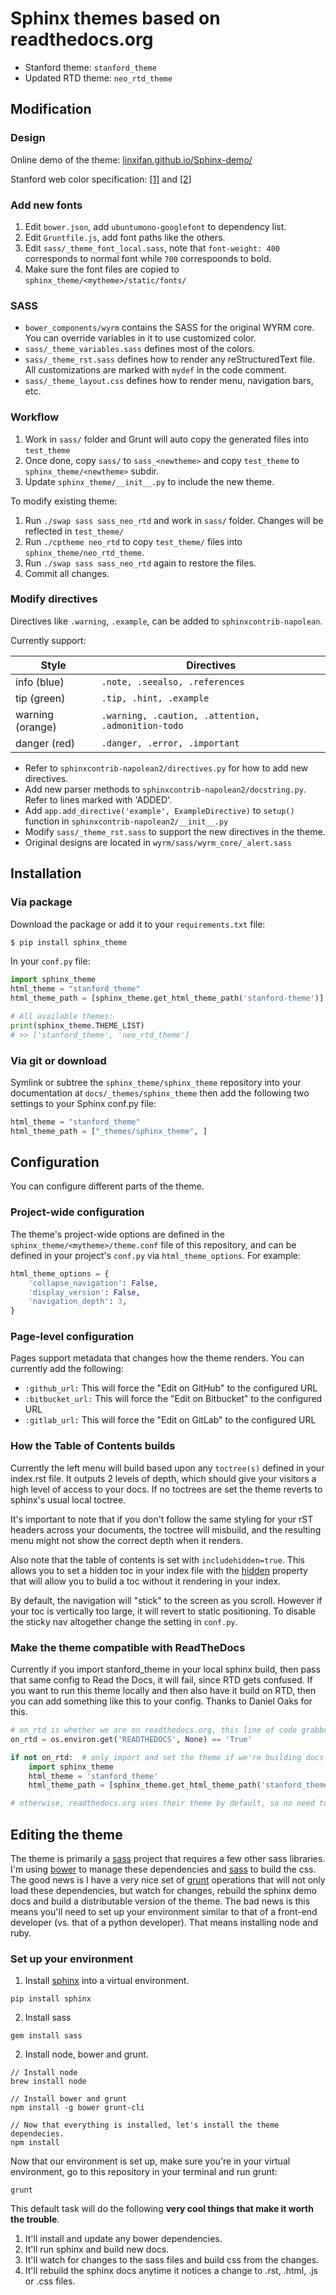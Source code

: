 Sphinx themes based on readthedocs.org
==========================

- Stanford theme: `stanford_theme`
- Updated RTD theme: `neo_rtd_theme`

## Modification

### Design

Online demo of the theme: [linxifan.github.io/Sphinx-demo/](https://linxifan.github.io/Sphinx-demo/)

Stanford web color specification: [[1]](https://identity.stanford.edu/overview/color.html) and [[2]](https://identity.stanford.edu/web-toolkit/color.html)

### Add new fonts

1. Edit `bower.json`, add `ubuntumono-googlefont` to dependency list. 
2. Edit `Gruntfile.js`, add font paths like the others. 
3. Edit `sass/_theme_font_local.sass`, note that `font-weight: 400` corresponds to normal font while `700` correspoonds to bold. 
4. Make sure the font files are copied to `sphinx_theme/<mytheme>/static/fonts/`

### SASS

- `bower_components/wyrm` contains the SASS for the original WYRM core. You can override variables in it to use customized color. 
- `sass/_theme_variables.sass` defines most of the colors.
- `sass/_theme_rst.sass` defines how to render any reStructuredText file. All customizations are marked with `mydef` in the code comment. 
- `sass/_theme_layout.css` defines how to render menu, navigation bars, etc.

### Workflow

1. Work in `sass/` folder and Grunt will auto copy the generated files into `test_theme`
2. Once done, copy `sass/` to `sass_<newtheme>` and copy `test_theme` to `sphinx_theme/<newtheme>` subdir. 
3. Update `sphinx_theme/__init__.py` to include the new theme. 

To modify existing theme:

1. Run `./swap sass sass_neo_rtd` and work in `sass/` folder. Changes will be reflected in `test_theme/`
2. Run `./cptheme neo_rtd` to copy `test_theme/` files into `sphinx_theme/neo_rtd_theme`.
3. Run `./swap sass sass_neo_rtd` again to restore the files.
4. Commit all changes.

### Modify directives

Directives like `.warning`, `.example`, can be added to `sphinxcontrib-napolean`. 

Currently support:

| Style                | Directives                                             |
|------------------    |----------------------------------------------------    |
| info (blue)          | `.note, .seealso, .references`                         |
| tip (green)          | `.tip, .hint, .example`                                |
| warning (orange)     | `.warning, .caution, .attention, .admonition-todo`     |
| danger (red)         | `.danger, .error, .important`                          |

- Refer to `sphinxcontrib-napolean2/directives.py` for how to add new directives. 
- Add new parser methods to `sphinxcontrib-napolean2/docstring.py`. Refer to lines marked with 'ADDED'. 
- Add `app.add_directive('example', ExampleDirective)` to `setup()` function in `sphinxcontrib-napolean2/__init__.py`
- Modify `sass/_theme_rst.sass` to support the new directives in the theme. 
- Original designs are located in `wyrm/sass/wyrm_core/_alert.sass`

## Installation

### Via package

Download the package or add it to your `requirements.txt` file:

```bash
$ pip install sphinx_theme
```

In your `conf.py` file:

```python
import sphinx_theme
html_theme = "stanford_theme"
html_theme_path = [sphinx_theme.get_html_theme_path('stanford-theme')]

# All available themes:
print(sphinx_theme.THEME_LIST)
# >> ['stanford_theme', 'neo_rtd_theme']
```

### Via git or download

Symlink or subtree the `sphinx_theme/sphinx_theme` repository
into your documentation at `docs/_themes/sphinx_theme` then add the
following two settings to your Sphinx conf.py file:

```python
html_theme = "stanford_theme"
html_theme_path = ["_themes/sphinx_theme", ]
```

## Configuration

You can configure different parts of the theme.

### Project-wide configuration

The theme's project-wide options are defined in the
`sphinx_theme/<mytheme>/theme.conf` file of this repository, and can be
defined in your project's `conf.py` via `html_theme_options`. For
example:

```python 
html_theme_options = {
    'collapse_navigation': False,
    'display_version': False,
    'navigation_depth': 3,
}
```

### Page-level configuration

Pages support metadata that changes how the theme renders. You can
currently add the following:

-   `:github_url:` This will force the "Edit on GitHub" to the
    configured URL
-   `:bitbucket_url:` This will force the "Edit on Bitbucket" to the
    configured URL
-   `:gitlab_url:` This will force the "Edit on GitLab" to the
    configured URL

### How the Table of Contents builds

Currently the left menu will build based upon any `toctree(s)` defined
in your index.rst file. It outputs 2 levels of depth, which should give
your visitors a high level of access to your docs. If no toctrees are
set the theme reverts to sphinx's usual local toctree.

It's important to note that if you don't follow the same styling for
your rST headers across your documents, the toctree will misbuild, and
the resulting menu might not show the correct depth when it renders.

Also note that the table of contents is set with `includehidden=true`.
This allows you to set a hidden toc in your index file with the
[hidden](http://sphinx-doc.org/markup/toctree.html) property that will
allow you to build a toc without it rendering in your index.

By default, the navigation will "stick" to the screen as you scroll.
However if your toc is vertically too large, it will revert to static
positioning. To disable the sticky nav altogether change the setting in
`conf.py`.

### Make the theme compatible with ReadTheDocs

Currently if you import stanford\_theme in your local sphinx build,
then pass that same config to Read the Docs, it will fail, since RTD
gets confused. If you want to run this theme locally and then also have
it build on RTD, then you can add something like this to your config.
Thanks to Daniel Oaks for this.

```python
# on_rtd is whether we are on readthedocs.org, this line of code grabbed from docs.readthedocs.org
on_rtd = os.environ.get('READTHEDOCS', None) == 'True'

if not on_rtd:  # only import and set the theme if we're building docs locally
    import sphinx_theme
    html_theme = 'stanford_theme'
    html_theme_path = [sphinx_theme.get_html_theme_path('stanford_theme')]

# otherwise, readthedocs.org uses their theme by default, so no need to specify it
```

## Editing the theme

The theme is primarily a [sass](http://www.sass-lang.com)
project that requires a few other sass libraries. I'm using
[bower](http://www.bower.io) to manage these dependencies and
[sass](http://www.sass-lang.com) to build the css. The good news is I
have a very nice set of [grunt](http://www.gruntjs.com) operations that
will not only load these dependencies, but watch for changes, rebuild
the sphinx demo docs and build a distributable version of the theme. The
bad news is this means you'll need to set up your environment similar to
that of a front-end developer (vs. that of a python developer). That
means installing node and ruby.

### Set up your environment

1.  Install [sphinx](http://www.sphinx-doc.org) into a virtual environment.

```
pip install sphinx
```

2.  Install sass

```
gem install sass
```

2.  Install node, bower and grunt.

```
// Install node
brew install node

// Install bower and grunt
npm install -g bower grunt-cli

// Now that everything is installed, let's install the theme dependecies.
npm install
```

Now that our environment is set up, make sure you're in your virtual
environment, go to this repository in your terminal and run grunt:

```
grunt
```

This default task will do the following **very cool things that make it
worth the trouble**.

1.  It'll install and update any bower dependencies.
2.  It'll run sphinx and build new docs.
3.  It'll watch for changes to the sass files and build css from the
    changes.
4.  It'll rebuild the sphinx docs anytime it notices a change to .rst,
    .html, .js or .css files.
